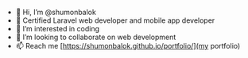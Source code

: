 - 👋 Hi, I’m @shumonbalok
- 🌱 Certified Laravel web developer and mobile app developer
- 👀 I’m interested in coding
- 💞️ I’m looking to collaborate on web development
- 📫 Reach me [https://shumonbalok.github.io/portfolio/](my portfolio)

<!---
shumonbalok/shumonbalok is a ✨ special ✨ repository because its `README.md` (this file) appears on your GitHub profile.
You can click the Preview link to take a look at your changes.
--->
